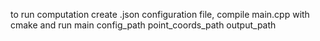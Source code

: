 to run computation create .json configuration file, compile main.cpp with cmake and run main config_path point_coords_path output_path
